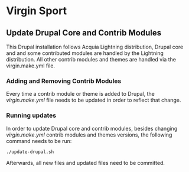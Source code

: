 # Virgin Sport

## Update Drupal Core and Contrib Modules
This Drupal installation follows Acquia Lightning distribution, Drupal core and and some contributed modules are handled by the Lightning distribution. All other contrib modules and themes are handled via the virgin.make.yml file.

### Adding and Removing Contrib Modules
Every time a contrib module or theme is added to Drupal, the *virgin.make.yml* file needs to be updated in order to reflect that change.

### Running updates
In order to update Drupal core and contrib modules, besides changing *virgin.make.yml* contrib modules and themes versions, the following command needs to be run:

```
./update-drupal.sh
```

Afterwards, all new files and updated files need to be committed.

